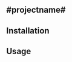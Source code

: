 

#projectname#
-------------------------------------



Installation
-------------------------------------



Usage
-------------------------------------




